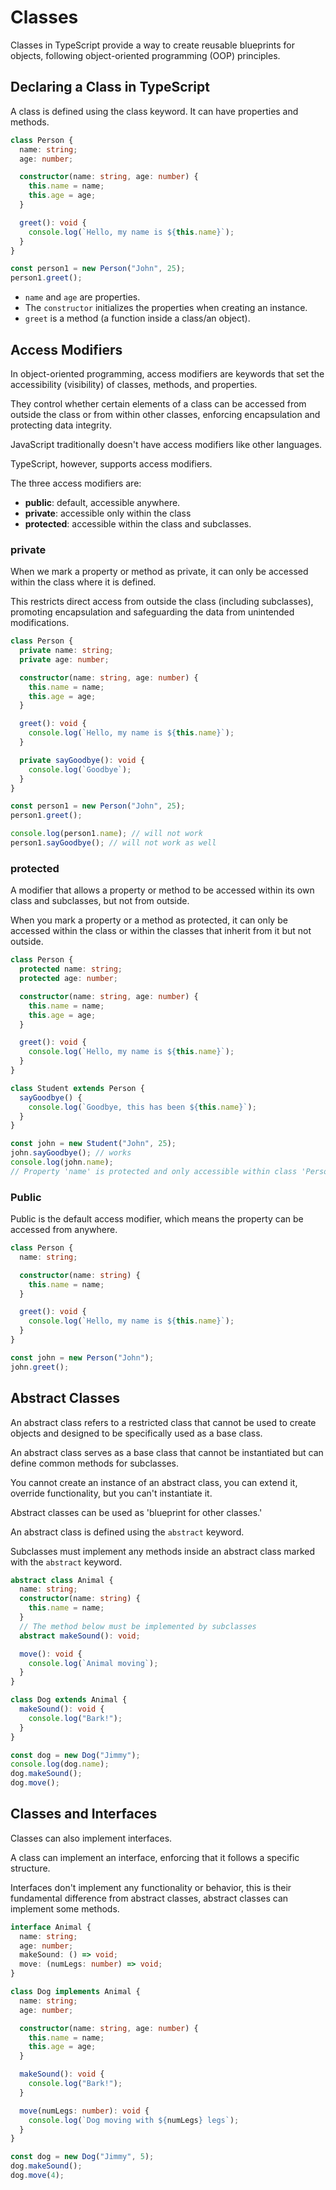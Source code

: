 # Classes

Classes in TypeScript provide a way to create reusable blueprints for objects, following object-oriented 
programming (OOP) principles.

## Declaring a Class in TypeScript
A class is defined using the class keyword. It can have properties and methods.

```TypeScript
class Person {
  name: string;
  age: number;

  constructor(name: string, age: number) {
    this.name = name;
    this.age = age;
  }

  greet(): void {
    console.log(`Hello, my name is ${this.name}`);
  }
}

const person1 = new Person("John", 25);
person1.greet();
```
- `name` and `age` are properties.
- The `constructor` initializes the properties when creating an instance.
- `greet` is a method (a function inside a class/an object).

## Access Modifiers
In object-oriented programming, access modifiers are keywords that set the accessibility (visibility) of classes, 
methods, and properties.

They control whether certain elements of a class can be accessed from outside the class or from within other classes, 
enforcing encapsulation and protecting data integrity.

JavaScript traditionally doesn't have access modifiers like other languages.

TypeScript, however, supports access modifiers.

The three access modifiers are:
- **public**: default, accessible anywhere.
- **private**: accessible only within the class
- **protected**: accessible within the class and subclasses.

### private
When we mark a property or method as private, it can only be accessed within the class where it is defined.

This restricts direct access from outside the class (including subclasses), promoting encapsulation and safeguarding 
the data from unintended modifications.

```TypeScript
class Person {
  private name: string;
  private age: number;

  constructor(name: string, age: number) {
    this.name = name;
    this.age = age;
  }

  greet(): void {
    console.log(`Hello, my name is ${this.name}`);
  }

  private sayGoodbye(): void {
    console.log(`Goodbye`);
  }
}

const person1 = new Person("John", 25);
person1.greet();

console.log(person1.name); // will not work
person1.sayGoodbye(); // will not work as well
```

### protected
A modifier that allows a property or method to be accessed within its own class and subclasses, but not from outside.

When you mark a property or a method as protected, it can only be accessed within the class or within the classes 
that inherit from it but not outside.

```TypeScript
class Person {
  protected name: string;
  protected age: number;

  constructor(name: string, age: number) {
    this.name = name;
    this.age = age;
  }

  greet(): void {
    console.log(`Hello, my name is ${this.name}`);
  }
}

class Student extends Person {
  sayGoodbye() {
    console.log(`Goodbye, this has been ${this.name}`);
  }
}

const john = new Student("John", 25);
john.sayGoodbye(); // works
console.log(john.name); 
// Property 'name' is protected and only accessible within class 'Person' and its subclasses
```

### Public
Public is the default access modifier, which means the property can be accessed from anywhere.

```TypeScript
class Person {
  name: string;

  constructor(name: string) {
    this.name = name;
  }

  greet(): void {
    console.log(`Hello, my name is ${this.name}`);
  }
}

const john = new Person("John");
john.greet();
```

## Abstract Classes
An abstract class refers to a restricted class that cannot be used to create objects and designed to be 
specifically used as a base class.

An abstract class serves as a base class that cannot be instantiated but can define common methods for subclasses.

You cannot create an instance of an abstract class, you can extend it, override functionality, but you can't 
instantiate it.

Abstract classes can be used as 'blueprint for other classes.'

An abstract class is defined using the `abstract` keyword.

Subclasses must implement any methods inside an abstract class marked with the `abstract` keyword.

```TypeScript
abstract class Animal {
  name: string;
  constructor(name: string) {
    this.name = name;
  }
  // The method below must be implemented by subclasses
  abstract makeSound(): void;

  move(): void {
    console.log(`Animal moving`);
  }
}

class Dog extends Animal {
  makeSound(): void {
    console.log("Bark!");
  }
}

const dog = new Dog("Jimmy");
console.log(dog.name);
dog.makeSound();
dog.move();
```

## Classes and Interfaces
Classes can also implement interfaces.

A class can implement an interface, enforcing that it follows a specific structure.

Interfaces don't implement any functionality or behavior, this is their fundamental difference from abstract classes, 
abstract classes can implement some methods.

```TypeScript
interface Animal {
  name: string;
  age: number;
  makeSound: () => void;
  move: (numLegs: number) => void;
}

class Dog implements Animal {
  name: string;
  age: number;

  constructor(name: string, age: number) {
    this.name = name;
    this.age = age;
  }

  makeSound(): void {
    console.log("Bark!");
  }

  move(numLegs: number): void {
    console.log(`Dog moving with ${numLegs} legs`);
  }
}

const dog = new Dog("Jimmy", 5);
dog.makeSound();
dog.move(4);
```